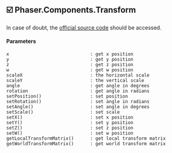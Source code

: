 ## :ballot_box_with_check: Phaser.Components.Transform

In case of doubt, the [official source code](https://github.com/photonstorm/phaser) should be accessed.

#### Parameters

```
x                              : get x position
y                              : get y position
z                              : get z position
w                              : get w position
scaleX                         : the horizontal scale
scaleY                         : the vertical scale
angle                          : get angle in degrees
rotation                       : get angle in radians
setPosition()                  : set position
setRotation()                  : set angle in radians
setAngle()                     : set angle in degrees
setScale()                     : set scale
setX()                         : set x position
setY()                         : set y position
setZ()                         : set z position
setW()                         : set w position
getLocalTransformMatrix()      : get local transform matrix
getWorldTransformMatrix()      : get world transform matrix
```
